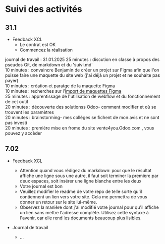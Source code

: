 # Suivi des activités

## 31.1

- Feedback XCL
    - Le contrat est OK
    - Commencez la réalisation

journal de travail :
31.01.2025
25 minutes : discution en classe à propos des pseudos Git, de markdown et du 'suivi.md'  
10 minutes : convaincre Benjamin de créer un projet sur Figma afin que l'on puisse faire une maquette du site web (j'ai déjà un projet et ne souhaite pas payer)  
10 minutes : création et paratge de la maquette Figma  
10 minutes : recherches sur l'[import de maquettes Figma](https://www.beryldesign.fr/post/convertir-nimporte-quel-site-en-maquettes-figma-avec-le-plugin-html-to-design)  
25 minutes : apprentissage de l'utilisation de webflow et du fonctionnement de cet outil  
20 minutes : découverte des solutionss Odoo- comment modifier et où se trouvent les paramètres  
20 minutes : brainstorming- mes collèges se fichent de mon avis et ne sont pas investi  
20 minutes : première mise en frome du site vente4you.Odoo.com , vous pouvez y accèder   

## 7.02

- Feedback XCL
    - Attention quand vous rédigez du markdown: pour que le résultat affiche une ligne sous une autre, il faut soit terminer la première par deux espaces, soit insérer une ligne blanche entre les deux
    - Votre journal est bon
    - Veuillez modifier le readme de votre repo de telle sorte qu'il contiennent un lien vers votre site. Cela me permettra de vous donner un retour sur le site lui-même.
    - Observez la manière dont j'ai modifié votre journal pour qu'il affiche un lien sans mettre l'adresse complète. Utilisez cette syntaxe à l'avenir, car elle rend les documents beaucoup plus lisibles.

- Journal de travail
    -  ...
